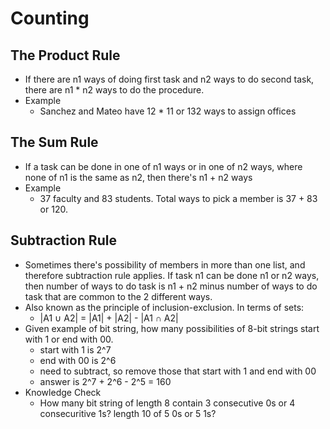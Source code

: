 # Counting

## The Product Rule
- If there are n1 ways of doing first task and n2 ways to do second task, there are n1 * n2 ways to do the procedure.
- Example
  - Sanchez and Mateo have 12 * 11 or 132 ways to assign offices

## The Sum Rule
- If a task can be done in one of n1 ways or in one of n2 ways, where none of n1 is the same as n2, then there's n1 + n2 ways
- Example
  - 37 faculty and 83 students. Total ways to pick a member is 37 + 83 or 120.

## Subtraction Rule
- Sometimes there's possibility of members in more than one list, and therefore subtraction rule applies. If task n1 can be done n1 or n2 ways, then number of ways to do task is n1 + n2 minus number of ways to do task that are common to the 2 different ways.
- Also known as the principle of inclusion-exclusion. In terms of sets:
  - |A1 ∪ A2| = |A1| + |A2| - |A1 ∩ A2|
- Given example of bit string, how many possibilities of 8-bit strings start with 1 or end with 00.
  - start with 1 is 2^7
  - end with 00 is 2^6
  - need to subtract, so remove those that start with 1 and end with 00
  - answer is 2^7 + 2^6 - 2^5 = 160
- Knowledge Check
  - How many bit string of length 8 contain 3 consecutive 0s or 4 consecuritive 1s? length 10 of 5 0s or 5 1s?